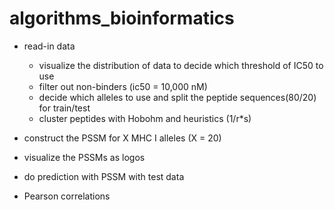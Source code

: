 # algorithms_bioinformatics

* read-in data
  - visualize the distribution of data to decide which threshold of IC50 to use
  - filter out non-binders (ic50 = 10,000 nM)
  - decide which alleles to use and split the peptide sequences(80/20) for train/test
  - cluster peptides with Hobohm and heuristics (1/r\*s)
  
* construct the PSSM for X MHC I alleles (X = 20)
* visualize the PSSMs as logos
* do prediction with PSSM with test data
* Pearson correlations

